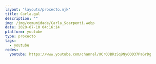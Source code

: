 ```yaml
---
layout: 'layouts/proxecto.njk'
title: Carla.gal
description: ""
img: /img/comunidade/Carla_Scarpenti.webp
date: 2020-07-10 04:16:14
platform: youtube
type: proxecto
tags:
  - youtube
redes:
  youtube: https://www.youtube.com/channel/UCrOJBRzSq9NyOOD37PaGrDg
---
```

